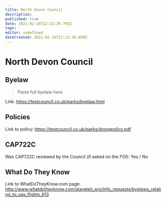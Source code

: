 ```yaml
---
title: North Devon Council
description: 
published: true
date: 2021-02-16T12:22:39.795Z
tags: 
editor: undefined
dateCreated: 2021-02-16T12:22:36.050Z
---
```


# North Devon Council


## Byelaw
> Paste full byelaw here

Link:
https://testcouncil.co.uk/parks/byelaw.html

## Policies
Link to policy:
https://testcouncil.co.uk/parks/dronepolicy.pdf

## CAP722C

Was CAP722C reviewed by the Council (if asked on the FOI): Yes / No

## What Do They Know

Link to WhatDoTheyKnow.com page:
http://www.whatdotheyknow.com/alaveteli_pro/info_requests/byelaws_relating_to_uav_flights_613

